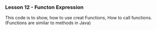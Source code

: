### Lesson 12 - Functon Expression

This code is to show, how to use creat Functions, How to call functions.
(Functions are similar to methods in Java)